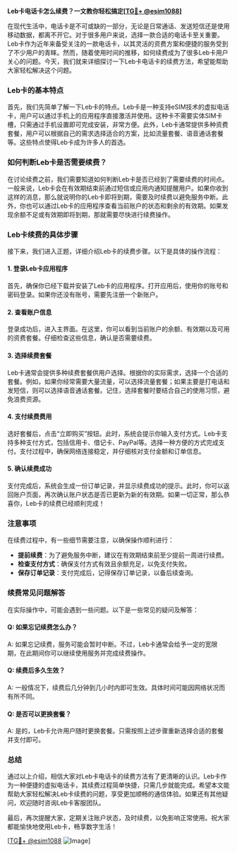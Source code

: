 **Leb卡电话卡怎么续费？一文教你轻松搞定[[TG💪+ @esim1088](https://t.me/s/esim1088)]**

在现代生活中，电话卡是不可或缺的一部分，无论是日常通话、发送短信还是使用移动数据，都离不开它。对于很多用户来说，选择一款合适的电话卡至关重要。Leb卡作为近年来备受关注的一款电话卡，以其灵活的资费方案和便捷的服务受到了不少用户的青睐。然而，随着使用时间的推移，如何续费成为了很多Leb卡用户关心的问题。今天，我们就来详细探讨一下Leb卡电话卡的续费方法，希望能帮助大家轻松解决这个问题。

### Leb卡的基本特点

首先，我们先简单了解一下Leb卡的特点。Leb卡是一种支持eSIM技术的虚拟电话卡，用户可以通过手机上的应用程序直接激活并使用。这种卡不需要实体SIM卡槽，只需通过手机设置即可完成安装，非常方便。此外，Leb卡通常提供多种资费套餐，用户可以根据自己的需求选择适合的方案，比如流量套餐、语音通话套餐等。这些特点使得Leb卡成为许多人的首选。

### 如何判断Leb卡是否需要续费？

在讨论续费之前，我们需要知道如何判断Leb卡是否已经到了需要续费的时间点。一般来说，Leb卡会在有效期结束前通过短信或应用内通知提醒用户。如果你收到这样的消息，那么就说明你的Leb卡即将到期，需要及时续费以避免服务中断。此外，你也可以通过Leb卡的应用程序查看当前账户的状态和剩余的有效期。如果发现余额不足或有效期即将到期，那就需要尽快进行续费操作。

### Leb卡续费的具体步骤

接下来，我们进入正题，详细介绍Leb卡的续费步骤。以下是具体的操作流程：

#### 1. 登录Leb卡应用程序

首先，确保你已经下载并安装了Leb卡的应用程序。打开应用后，使用你的账号和密码登录。如果你还没有账号，需要先注册一个新账户。

#### 2. 查看账户信息

登录成功后，进入主界面。在这里，你可以看到当前账户的余额、有效期以及可用的资费套餐。仔细检查这些信息，确认是否需要续费。

#### 3. 选择续费套餐

Leb卡通常会提供多种续费套餐供用户选择。根据你的实际需求，选择一个合适的套餐。例如，如果你经常需要大量流量，可以选择流量套餐；如果主要是打电话和发短信，则可以选择语音通话套餐。记住，选择套餐时要结合自己的使用习惯，避免浪费资源。

#### 4. 支付续费费用

选好套餐后，点击“立即购买”按钮。此时，系统会提示你输入支付方式。Leb卡支持多种支付方式，包括信用卡、借记卡、PayPal等。选择一种方便的方式完成支付。支付过程中，确保网络连接稳定，并仔细核对支付金额和订单信息。

#### 5. 确认续费成功

支付完成后，系统会生成一份订单记录，并显示续费成功的提示。此时，你可以返回账户页面，再次确认账户状态是否已更新为新的有效期。如果一切正常，那么恭喜你，Leb卡的续费已经顺利完成！

### 注意事项

在续费过程中，有一些细节需要注意，以确保操作顺利进行：

- **提前续费**：为了避免服务中断，建议在有效期结束前至少提前一周进行续费。
- **检查支付方式**：确保支付方式有效且余额充足，以免支付失败。
- **保存订单记录**：支付完成后，记得保存订单记录，以备后续查询。

### 续费常见问题解答

在实际操作中，可能会遇到一些问题。以下是一些常见的疑问及解答：

#### Q: 如果忘记续费怎么办？
A: 如果忘记续费，服务可能会暂时中断。不过，Leb卡通常会给予一定的宽限期，在此期间你可以继续使用服务并完成续费操作。

#### Q: 续费后多久生效？
A: 一般情况下，续费后几分钟到几小时内即可生效。具体时间可能因网络状况而有所不同。

#### Q: 是否可以更换套餐？
A: 是的，Leb卡允许用户随时更换套餐。只需按照上述步骤重新选择合适的套餐并支付即可。

### 总结

通过以上介绍，相信大家对Leb卡电话卡的续费方法有了更清晰的认识。Leb卡作为一种便捷的虚拟电话卡，其续费过程简单快捷，只需几步就能完成。希望本文能帮助大家轻松解决Leb卡续费的问题，享受更加顺畅的通信体验。如果还有其他疑问，欢迎随时咨询Leb卡客服团队。

最后，再次提醒大家，定期关注账户状态，及时续费，以免影响正常使用。祝大家都能愉快地使用Leb卡，畅享数字生活！

[[TG💪+ @esim1088](https://t.me/s/esim1088) ![Image](https://i.postimg.cc/4NQfJmqS/Snipaste-2025-05-13-00-14-12.png)]